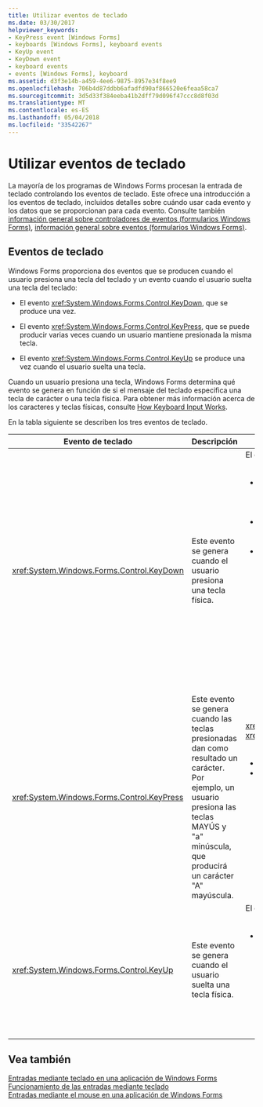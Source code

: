 ```yaml
---
title: Utilizar eventos de teclado
ms.date: 03/30/2017
helpviewer_keywords:
- KeyPress event [Windows Forms]
- keyboards [Windows Forms], keyboard events
- KeyUp event
- KeyDown event
- keyboard events
- events [Windows Forms], keyboard
ms.assetid: d3f3e14b-a459-4ee6-9875-8957e34f8ee9
ms.openlocfilehash: 706b4d87ddbb6afadfd90af866520e6feaa58ca7
ms.sourcegitcommit: 3d5d33f384eeba41b2dff79d096f47ccc8d8f03d
ms.translationtype: MT
ms.contentlocale: es-ES
ms.lasthandoff: 05/04/2018
ms.locfileid: "33542267"
---
```

# <a name="using-keyboard-events"></a>Utilizar eventos de teclado
La mayoría de los programas de Windows Forms procesan la entrada de teclado controlando los eventos de teclado. Este ofrece una introducción a los eventos de teclado, incluidos detalles sobre cuándo usar cada evento y los datos que se proporcionan para cada evento.  Consulte también [información general sobre controladores de eventos (formularios Windows Forms)](http://msdn.microsoft.com/library/be6fx1bb\(v=vs.110\)), [información general sobre eventos (formularios Windows Forms)](http://msdn.microsoft.com/library/1h12f09z\(v=vs.110\)).  
  
## <a name="keyboard-events"></a>Eventos de teclado  
 Windows Forms proporciona dos eventos que se producen cuando el usuario presiona una tecla del teclado y un evento cuando el usuario suelta una tecla del teclado:  
  
-   El evento <xref:System.Windows.Forms.Control.KeyDown>, que se produce una vez.  
  
-   El evento <xref:System.Windows.Forms.Control.KeyPress>, que se puede producir varias veces cuando un usuario mantiene presionada la misma tecla.  
  
-   El evento <xref:System.Windows.Forms.Control.KeyUp> se produce una vez cuando el usuario suelta una tecla.  
  
 Cuando un usuario presiona una tecla, Windows Forms determina qué evento se genera en función de si el mensaje del teclado especifica una tecla de carácter o una tecla física. Para obtener más información acerca de los caracteres y teclas físicas, consulte [How Keyboard Input Works](../../../docs/framework/winforms/how-keyboard-input-works.md).  
  
 En la tabla siguiente se describen los tres eventos de teclado.  
  
|Evento de teclado|Descripción|Resultados|  
|--------------------|-----------------|-------------|  
|<xref:System.Windows.Forms.Control.KeyDown>|Este evento se genera cuando el usuario presiona una tecla física.|El controlador de <xref:System.Windows.Forms.Control.KeyDown> recibe:<br /><br /> <ul><li>Un parámetro <xref:System.Windows.Forms.KeyEventArgs> que proporciona la propiedad <xref:System.Windows.Forms.KeyEventArgs.KeyCode%2A> (que especifica un botón de teclado físico).</li><li>La propiedad <xref:System.Windows.Forms.KeyEventArgs.Modifiers%2A> (MAYÚS, CTRL o ALT).</li><li>La propiedad <xref:System.Windows.Forms.KeyEventArgs.KeyData%2A> (que combina el código de tecla y el modificador). El parámetro <xref:System.Windows.Forms.KeyEventArgs> también proporciona:<br /><br /> <ul><li>La propiedad <xref:System.Windows.Forms.KeyEventArgs.Handled%2A>, que se pueden establecer para evitar que el control subyacente reciba la tecla.</li><li>La propiedad <xref:System.Windows.Forms.KeyEventArgs.SuppressKeyPress%2A>, que puede usarse para suprimir los eventos <xref:System.Windows.Forms.Control.KeyPress> y <xref:System.Windows.Forms.Control.KeyUp> para esa pulsación de tecla.</li></ul></li></ul>|  
|<xref:System.Windows.Forms.Control.KeyPress>|Este evento se genera cuando las teclas presionadas dan como resultado un carácter. Por ejemplo, un usuario presiona las teclas MAYÚS y "a" minúscula, que producirá un carácter "A" mayúscula.|<xref:System.Windows.Forms.Control.KeyPress> se genera después de <xref:System.Windows.Forms.Control.KeyDown>.<br /><br /> <ul><li>El controlador de <xref:System.Windows.Forms.Control.KeyPress> recibe:</li><li>Un parámetro <xref:System.Windows.Forms.KeyPressEventArgs>, que contiene el código de carácter de la tecla que se presionó. Este código de carácter es único para cada combinación de una tecla de carácter y una tecla modificadora.<br /><br />     Por ejemplo, la tecla "A" generará:<br /><br /> <ul><li>El código de carácter 65, si se presiona con la tecla MAYÚS</li><li>O la tecla BLOQ MAYÚS, 97 si se presiona sola</li><li>Y 1, si se presiona con la tecla CTRL.</li></ul></li></ul>|  
|<xref:System.Windows.Forms.Control.KeyUp>|Este evento se genera cuando el usuario suelta una tecla física.|El controlador de <xref:System.Windows.Forms.Control.KeyUp> recibe:<br /><br /> <ul><li>Un parámetro <xref:System.Windows.Forms.KeyEventArgs>:<br /><br /> <ul><li>Que proporciona la propiedad <xref:System.Windows.Forms.KeyEventArgs.KeyCode%2A> (que especifica un botón de teclado físico).</li><li>La propiedad <xref:System.Windows.Forms.KeyEventArgs.Modifiers%2A> (MAYÚS, CTRL o ALT).</li><li>La propiedad <xref:System.Globalization.SortKey.KeyData%2A> (que combina el código de tecla y el modificador).</li></ul></li></ul>|  
  
## <a name="see-also"></a>Vea también  
 [Entradas mediante teclado en una aplicación de Windows Forms](../../../docs/framework/winforms/keyboard-input-in-a-windows-forms-application.md)  
 [Funcionamiento de las entradas mediante teclado](../../../docs/framework/winforms/how-keyboard-input-works.md)  
 [Entradas mediante el mouse en una aplicación de Windows Forms](../../../docs/framework/winforms/mouse-input-in-a-windows-forms-application.md)

